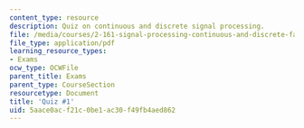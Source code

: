 ```yaml
---
content_type: resource
description: Quiz on continuous and discrete signal processing.
file: /media/courses/2-161-signal-processing-continuous-and-discrete-fall-2008/5aace0acf21c0be1ac30f49fb4aed862_quiz1_07.pdf
file_type: application/pdf
learning_resource_types:
- Exams
ocw_type: OCWFile
parent_title: Exams
parent_type: CourseSection
resourcetype: Document
title: 'Quiz #1'
uid: 5aace0ac-f21c-0be1-ac30-f49fb4aed862
---
```

